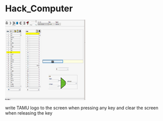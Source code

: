 # Hack_Computer
<img src="https://github.com/tqn14/Hack_Computer/blob/master/demo.gif" width ="260" height="260" />

write TAMU logo to the screen when pressing any key and clear the screen when releasing the key

